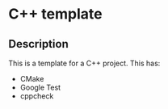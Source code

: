 # C++ template
## Description
This is a template for a C++ project.
This has:
* CMake
* Google Test
* cppcheck